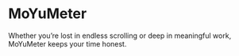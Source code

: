 # MoYuMeter
Whether you’re lost in endless scrolling or deep in meaningful work, MoYuMeter keeps your time honest.
